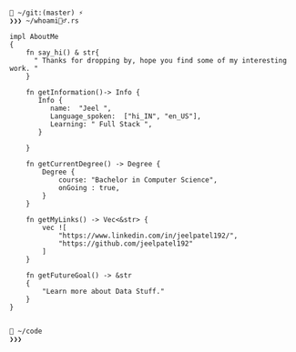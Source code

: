 
```

📂 ~/git:(master) ⚡
❯❯❯ ~/whoami🙋‍♂️.rs

impl AboutMe
{
    fn say_hi() & str{
      " Thanks for dropping by, hope you find some of my interesting work. "
    }
    
    fn getInformation()-> Info {
       Info {
          name:  "Jeel ",
          Language_spoken:  ["hi_IN", "en_US"],
          Learning: " Full Stack ",
       }

    }

    fn getCurrentDegree() -> Degree {
        Degree {
            course: "Bachelor in Computer Science",
            onGoing : true,
        }
    }

    fn getMyLinks() -> Vec<&str> {
        vec ![
            "https://www.linkedin.com/in/jeelpatel192/",
            "https://github.com/jeelpatel192"
        ]
    }

    fn getFutureGoal() -> &str
    {
        "Learn more about Data Stuff."
    }
}


📂 ~/code
❯❯❯
```

<!--
# 💻 Tech Stack:
![C](https://img.shields.io/badge/c-%2300599C.svg?style=for-the-badge&logo=c&logoColor=white) ![C++](https://img.shields.io/badge/c++-%2300599C.svg?style=for-the-badge&logo=c%2B%2B&logoColor=white) ![Java](https://img.shields.io/badge/java-%23ED8B00.svg?style=for-the-badge&logo=java&logoColor=white) ![Python](https://img.shields.io/badge/python-3670A0?style=for-the-badge&logo=python&logoColor=ffdd54) ![MicrosoftSQLServer](https://img.shields.io/badge/Microsoft%20SQL%20Sever-CC2927?style=for-the-badge&logo=microsoft%20sql%20server&logoColor=white) ![Postgres](https://img.shields.io/badge/postgres-%23316192.svg?style=for-the-badge&logo=postgresql&logoColor=white) ![MySQL](https://img.shields.io/badge/mysql-%2300f.svg?style=for-the-badge&logo=mysql&logoColor=white) ![Canva](https://img.shields.io/badge/Canva-%2300C4CC.svg?style=for-the-badge&logo=Canva&logoColor=white) ![Arduino](https://img.shields.io/badge/-Arduino-00979D?style=for-the-badge&logo=Arduino&logoColor=white)


# 📊 GitHub Stats:
![](https://github-readme-stats.vercel.app/api/top-langs/?username=jeelpatel192&theme=highcontrast&hide_border=true&include_all_commits=false&count_private=false&layout=compact)

<!-- Proudly created with GPRM ( https://gprm.itsvg.in ) -->
